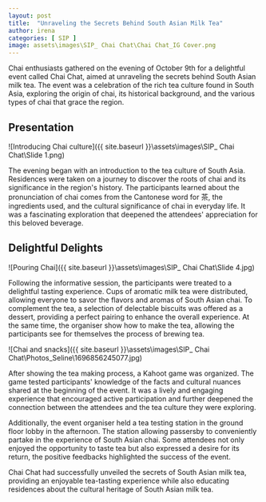 ```yaml
---
layout: post
title:  "Unraveling the Secrets Behind South Asian Milk Tea"
author: irena
categories: [ SIP ]
image: assets\images\SIP_ Chai Chat\Chai Chat_IG Cover.png
---
```

Chai enthusiasts gathered on the evening of October 9th for a delightful event called Chai Chat, aimed at unraveling the secrets behind South Asian milk tea. The event was a celebration of the rich tea culture found in South Asia, exploring the origin of chai, its historical background, and the various types of chai that grace the region.

## Presentation

![Introducing Chai culture]({{ site.baseurl }}\assets\images\SIP_ Chai Chat\Slide 1.png)

The evening began with an introduction to the tea culture of South Asia. Residences were taken on a journey to discover the roots of chai and its significance in the region's history. The participants learned about the pronunciation of chai comes from the Cantonese word for 茶, the ingredients used, and the cultural significance of chai in everyday life. It was a fascinating exploration that deepened the attendees' appreciation for this beloved beverage.

## Delightful Delights

![Pouring Chai]({{ site.baseurl }}\assets\images\SIP_ Chai Chat\Slide 4.jpg)

Following the informative session, the participants were treated to a delightful tasting experience. Cups of aromatic milk tea were distributed, allowing everyone to savor the flavors and aromas of South Asian chai. To complement the tea, a selection of delectable biscuits was offered as a dessert, providing a perfect pairing to enhance the overall experience. At the same time, the organiser show how to make the tea, allowing the participants see for themselves the process of brewing tea.

![Chai and snacks]({{ site.baseurl }}\assets\images\SIP_ Chai Chat\Photos_Seline\1696856245077.jpg)

After showing the tea making process, a Kahoot game was organized. The game tested participants' knowledge of the facts and cultural nuances shared at the beginning of the event. It was a lively and engaging experience that encouraged active participation and further deepened the connection between the attendees and the tea culture they were exploring. 

Additionally, the event organiser held a tea testing station in the ground floor lobby in the afternoon. The station allowing passersby to conveniently partake in the experience of South Asian chai. Some attendees not only enjoyed the opportunity to taste tea but also expressed a desire for its return, the positive feedbacks highlighted the success of the event. 

Chai Chat had successfully unveiled the secrets of South Asian milk tea, providing an enjoyable tea-tasting experience while also educating residences about the cultural heritage of South Asian milk tea.